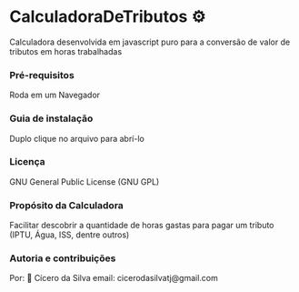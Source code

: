 # CalculadoraDeTributos ⚙
Calculadora desenvolvida em javascript puro para a  conversão de valor de tributos em horas trabalhadas

<h3>Pré-requisitos </h3>
Roda em um Navegador

<h3>Guia de instalação </h3>
Duplo clique no arquivo para abrí-lo


<h3>Licença </h3>
GNU General Public License (GNU GPL)

<h3>Propósito da Calculadora </h3>
Facilitar descobrir a quantidade de horas gastas para pagar um tributo (IPTU, Água, ISS, dentre outros)


<h3>Autoria e contribuições </h3>
Por: 📘 Cícero da Silva
email: cicerodasilvatj@gmail.com

